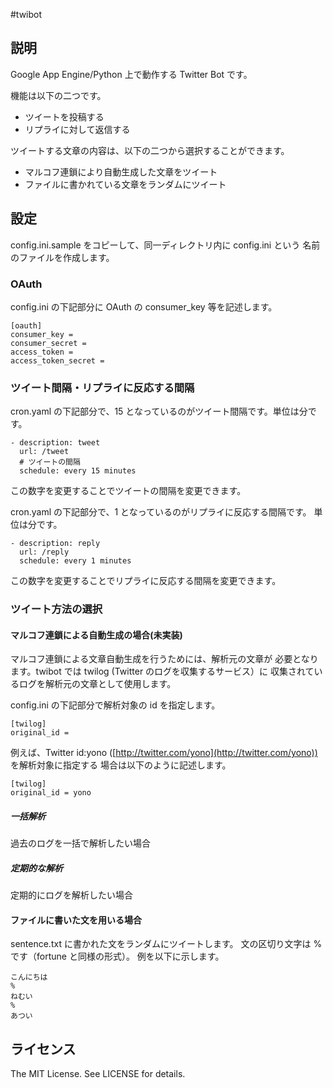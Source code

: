 #twibot

## 説明

Google App Engine/Python 上で動作する Twitter Bot です。

機能は以下の二つです。
 
- ツイートを投稿する
- リプライに対して返信する

ツイートする文章の内容は、以下の二つから選択することができます。

- マルコフ連鎖により自動生成した文章をツイート
- ファイルに書かれている文章をランダムにツイート

## 設定

config.ini.sample をコピーして、同一ディレクトリ内に config.ini という
名前のファイルを作成します。

### OAuth

config.ini の下記部分に OAuth の consumer_key 等を記述します。

    [oauth]
    consumer_key = 
    consumer_secret = 
    access_token = 
    access_token_secret = 

### ツイート間隔・リプライに反応する間隔

cron.yaml の下記部分で、15 となっているのがツイート間隔です。単位は分です。

    - description: tweet
      url: /tweet
      # ツイートの間隔
      schedule: every 15 minutes

この数字を変更することでツイートの間隔を変更できます。

cron.yaml の下記部分で、1 となっているのがリプライに反応する間隔です。
単位は分です。

    - description: reply
      url: /reply
      schedule: every 1 minutes

この数字を変更することでリプライに反応する間隔を変更できます。

### ツイート方法の選択

#### マルコフ連鎖による自動生成の場合(未実装)

マルコフ連鎖による文章自動生成を行うためには、解析元の文章が
必要となります。twibot では twilog (Twitter のログを収集するサービス）に
収集されているログを解析元の文章として使用します。

config.ini の下記部分で解析対象の id を指定します。

    [twilog]
    original_id = 

例えば、Twitter id:yono ([http://twitter.com/yono](http://twitter.com/yono)) を解析対象に指定する
場合は以下のように記述します。

    [twilog]
    original_id = yono

##### 一括解析

過去のログを一括で解析したい場合

##### 定期的な解析

定期的にログを解析したい場合

#### ファイルに書いた文を用いる場合

sentence.txt に書かれた文をランダムにツイートします。
文の区切り文字は % です（fortune と同様の形式）。
例を以下に示します。

    こんにちは
    %
    ねむい
    %
    あつい

## ライセンス

The MIT License. See LICENSE for details.

